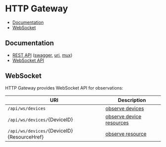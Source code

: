 # HTTP Gateway

- [Documentation](#documentation)
- [WebSocket](#websocket)

## Documentation
- [REST API](https://petstore.swagger.io/?url=https://raw.githubusercontent.com/go-ocf/cloud/httpGW/http-gateway/swagger.yaml) ([swagger](/swagger.yaml), [uri](/uri/uri.go), [mux](/service/httpApi.go))
- [WebSocket API](#websocket)

## WebSocket

HTTP Gateway provides WebSocket API for observations:

| URI                                                       | Description                                                     |
| ---                                                       | ---                                                             |
| `/api/ws/devices`                                         | [observe devices](/service/observeDevices_test.go)                   |
| `/api/ws/devices/`{DeviceID}                              | [observe device resources](/service/observeDeviceResources_test.go)  |
| `/api/ws/devices/`{DeviceID}{ResourceHref}                | [observe resource](/service/observeResource_test.go)                 |

